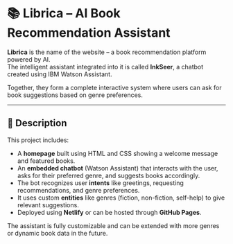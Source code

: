 # 📚 Librica – AI Book Recommendation Assistant

**Librica** is the name of the website – a book recommendation platform powered by AI.  
The intelligent assistant integrated into it is called **InkSeer**, a chatbot created using IBM Watson Assistant.

Together, they form a complete interactive system where users can ask for book suggestions based on genre preferences.


---

## 📝 Description

This project includes:

- A **homepage** built using HTML and CSS showing a welcome message and featured books.
- An **embedded chatbot** (Watson Assistant) that interacts with the user, asks for their preferred genre, and suggests books accordingly.
- The bot recognizes user **intents** like greetings, requesting recommendations, and genre preferences.
- It uses custom **entities** like genres (fiction, non-fiction, self-help) to give relevant suggestions.
- Deployed using **Netlify** or can be hosted through **GitHub Pages**.

The assistant is fully customizable and can be extended with more genres or dynamic book data in the future.

